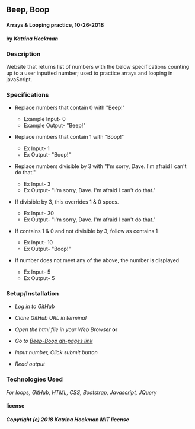 ## **Beep, Boop**

#### Arrays & Looping practice, 10-26-2018

#### by _Katrina Hockman_

### Description
 Website that returns list of numbers with the below specifications counting up to a user inputted number; used to practice arrays and looping in javaScript.

### Specifications
* Replace numbers that contain 0 with "Beep!"
  * Example Input-
    0
  * Example Output-
    "Beep!"

* Replace numbers that contain 1 with "Boop!"
  * Ex Input-
    1
  * Ex Output-
    "Boop!"

* Replace numbers divisible by 3 with "I'm sorry, Dave. I'm afraid I can't do that."
  * Ex Input-
  3
  * Ex Output-
   "I'm sorry, Dave. I'm afraid I can't do that."

* If divisible by 3, this overrides 1 & 0 specs.
  * Ex Input-
    30
  * Ex Output-
    "I'm sorry, Dave. I'm afraid I can't do that."

* If contains 1 & 0 and not divisible by 3, follow as contains 1
  * Ex Input-
    10
  * Ex Output-
    "Boop!"

* If number does not meet any of the above, the number is displayed
  * Ex Input-
    5
  * Ex Output-
    5

### Setup/Installation

* _Log in to GitHub_
* _Clone GitHub URL in terminal_
* _Open the html file in your Web Browser_
**or**
*  _Go to [Beep-Boop gh-pages link](https://kmh620.github.io/beep-boop/)_

* _Input number, Click submit button_
* _Read output_



### Technologies Used

_For loops, GitHub, HTML, CSS, Bootstrap, Javascript, JQuery_



#### license
##### Copyright (c) 2018 *Katrina Hockman* MIT license
